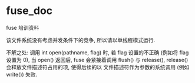 # fuse_doc
fuse 培训资料

该文件系统没有考虑并发条件下的竞争, 所以请以单线程模式运行.

不解之处:
	调用 int open(pathname, flag) 时, 若 flag 设置的不正确 (例如将
	flag 设置为 0), 当 open() 返回后, fuse 会紧接着调用 flush()
	与 release(), release() 会释放文件描述符占用的项, 使得后续的以
	文件描述符作为参数的系统调用 (例如 write()) 失败.
